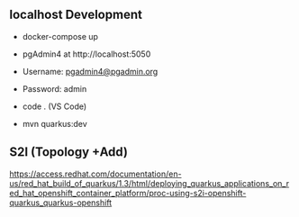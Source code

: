 ## localhost Development

* docker-compose up

* pgAdmin4 at 
http://localhost:5050

* Username: pgadmin4@pgadmin.org
* Password: admin

* code .   (VS Code)
* mvn quarkus:dev



## S2I (Topology +Add)

https://access.redhat.com/documentation/en-us/red_hat_build_of_quarkus/1.3/html/deploying_quarkus_applications_on_red_hat_openshift_container_platform/proc-using-s2i-openshift-quarkus_quarkus-openshift




